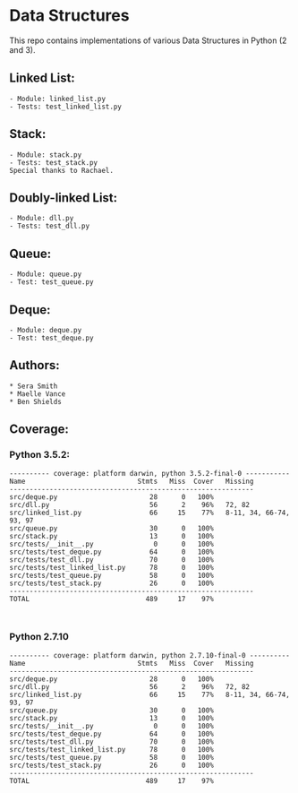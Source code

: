 # Data Structures

This repo contains implementations of various Data Structures in Python (2 and 3).

## Linked List:
    - Module: linked_list.py
    - Tests: test_linked_list.py

## Stack:
    - Module: stack.py
    - Tests: test_stack.py
    Special thanks to Rachael.

## Doubly-linked List:
    - Module: dll.py
    - Tests: test_dll.py

## Queue:
    - Module: queue.py
    - Test: test_queue.py

## Deque:
    - Module: deque.py
    - Test: test_deque.py

## Authors:
    * Sera Smith
    * Maelle Vance
    * Ben Shields

## Coverage:

### Python 3.5.2:
```
---------- coverage: platform darwin, python 3.5.2-final-0 -----------
Name                            Stmts   Miss  Cover   Missing
-------------------------------------------------------------
src/deque.py                       28      0   100%
src/dll.py                         56      2    96%   72, 82
src/linked_list.py                 66     15    77%   8-11, 34, 66-74, 93, 97
src/queue.py                       30      0   100%
src/stack.py                       13      0   100%
src/tests/__init__.py               0      0   100%
src/tests/test_deque.py            64      0   100%
src/tests/test_dll.py              70      0   100%
src/tests/test_linked_list.py      78      0   100%
src/tests/test_queue.py            58      0   100%
src/tests/test_stack.py            26      0   100%
-------------------------------------------------------------
TOTAL                             489     17    97%

                  
```
### Python 2.7.10
```
---------- coverage: platform darwin, python 2.7.10-final-0 ----------
Name                            Stmts   Miss  Cover   Missing
-------------------------------------------------------------
src/deque.py                       28      0   100%
src/dll.py                         56      2    96%   72, 82
src/linked_list.py                 66     15    77%   8-11, 34, 66-74, 93, 97
src/queue.py                       30      0   100%
src/stack.py                       13      0   100%
src/tests/__init__.py               0      0   100%
src/tests/test_deque.py            64      0   100%
src/tests/test_dll.py              70      0   100%
src/tests/test_linked_list.py      78      0   100%
src/tests/test_queue.py            58      0   100%
src/tests/test_stack.py            26      0   100%
-------------------------------------------------------------
TOTAL                             489     17    97%

```
